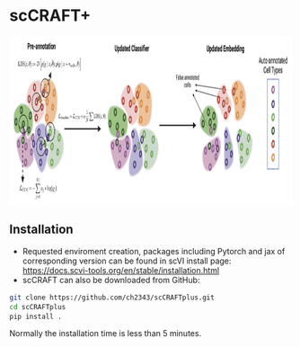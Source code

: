 # scCRAFT+
<img src="scCRAFT+.png" alt="Model Architecture"  width="1400" height="300"/>

## Installation
* Requested enviroment creation, packages including Pytorch and jax of corresponding version can be found in scVI install page: https://docs.scvi-tools.org/en/stable/installation.html
* scCRAFT can also be downloaded from GitHub:
```bash
git clone https://github.com/ch2343/scCRAFTplus.git
cd scCRAFTplus
pip install .
```

Normally the installation time is less than 5 minutes.
